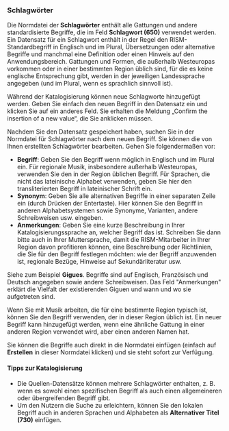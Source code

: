 ### Schlagwörter

Die Normdatei der **Schlagwörter** enthält alle Gattungen und andere standardisierte Begriffe, die im Feld **Schlagwort (650)** verwendet werden. Ein Datensatz für ein Schlagwort enthält in der Regel den RISM-Standardbegriff in Englisch und im Plural, Übersetzungen oder alternative Begriffe und manchmal eine Definition oder einen Hinweis auf den Anwendungsbereich. Gattungen und Formen, die außerhalb Westeuropas vorkommen oder in einer bestimmten Region üblich sind, für die es keine englische Entsprechung gibt, werden in der jeweiligen Landessprache angegeben (und im Plural, wenn es sprachlich sinnvoll ist).

Während der Katalogisierung können neue Schlagworte hinzugefügt werden. Geben Sie einfach den neuen Begriff in den Datensatz ein und klicken Sie auf ein anderes Feld. Sie erhalten die Meldung „Confirm the insertion of a new value“, die Sie anklicken müssen.

Nachdem Sie den Datensatz gespeichert haben, suchen Sie in der Normdatei für Schlagwörter nach dem neuen Begriff. Sie können die von Ihnen erstellten Schlagwörter bearbeiten. Gehen Sie folgendermaßen vor:

- **Begriff**: Geben Sie den Begriff wenn möglich in Englisch und im Plural ein. Für regionale Musik, insbesondere außerhalb Westeuropas, verwenden Sie den in der Region üblichen Begriff. Für Sprachen, die nicht das lateinische Alphabet verwenden, geben Sie hier den transliterierten Begriff in lateinischer Schrift ein.
- **Synonym**: Geben Sie alle alternativen Begriffe in einer separaten Zeile ein (durch Drücken der Entertaste). Hier können Sie den Begriff in anderen Alphabetsystemen sowie Synonyme, Varianten, andere Schreibweisen usw. eingeben.
- **Anmerkungen**: Geben Sie eine kurze Beschreibung in Ihrer Katalogisierungssprache an, welcher Begriff das ist. Schreiben Sie dann bitte auch in Ihrer Muttersprache, damit die RISM-Mitarbeiter in Ihrer Region davon profitieren können, eine Beschreibung oder Richtlinien, die Sie für den Begriff festlegen möchten: wie der Begriff anzuwenden ist, regionale Bezüge, Hinweise auf Sekundärliteratur usw.

Siehe zum Beispiel **Gigues**. Begriffe sind auf Englisch, Französisch und Deutsch angegeben sowie andere Schreibweisen. Das Feld "Anmerkungen" erklärt die Vielfalt der existierenden Giguen und wann und wo sie aufgetreten sind.

Wenn Sie mit Musik arbeiten, die für eine bestimmte Region typisch ist, können Sie den Begriff verwenden, der in dieser Region üblich ist. Ein neuer Begriff kann hinzugefügt werden, wenn eine ähnliche Gattung in einer anderen Region verwendet wird, aber einen anderen Namen hat.

Sie können die Begriffe auch direkt in die Normdatei einfügen (einfach auf **Erstellen** in dieser Normdatei klicken) und sie steht sofort zur Verfügung.

#### Tipps zur Katalogisierung

- Die Quellen-Datensätze können mehrere Schlagwörter enthalten, z. B. wenn es sowohl einen spezifischen Begriff als auch einen allgemeineren oder übergreifenden Begriff gibt.
- Um den Nutzern die Suche zu erleichtern, können Sie den lokalen Begriff auch in anderen Sprachen und Alphabeten als **Alternativer Titel (730)** einfügen.
